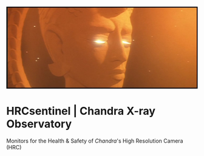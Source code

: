 ![HRCsentinel](misc/sentinel.jpg)

# HRCsentinel | Chandra X-ray Observatory


Monitors for the Health &amp; Safety of _Chandra_'s High Resolution Camera (HRC)
